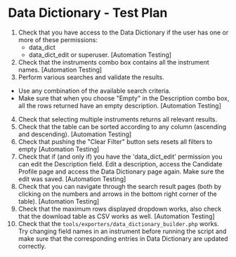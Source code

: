 # Data Dictionary - Test Plan  

1. Check that you have access to the Data Dictionary if the user has one or more of 
these permissions: 
   - data_dict
   - data_dict_edit or superuser.
  [Automation Testing]
2. Check that the instruments combo box contains all the instrument names.
  [Automation Testing]
3. Perform various searches and validate the results. 
 - Use any combination of the available search criteria. 
 - Make sure that when you choose "Empty" in the Description combo box, all the rows 
 returned have an empty description.
  [Automation Testing]
4. Check that selecting multiple instruments returns all relevant results.
5. Check that the table can be sorted according to any column (ascending and descending).
  [Automation Testing]
6. Check that pushing the "Clear Filter" button sets resets all filters to empty
  [Automation Testing]
7. Check that if (and only if) you have the 'data_dict_edit' permission you can edit 
the Description field. Edit a description, access the Candidate Profile page and 
access the Data Dictionary page again. Make sure the edit was saved.
  [Automation Testing]
8. Check that you can navigate through the search result pages (both by clicking on
the numbers and arrows in the bottom right corner of the table).
  [Automation Testing]
9. Check that the maximum rows displayed dropdown works, also check that the
download table as CSV works as well.
  [Automation Testing]
10. Check that the `tools/exporters/data_dictionary_builder.php` works. Try changing
field names in an instrument before running the script and make sure that the 
corresponding entries in Data Dictionary are updated correctly.

